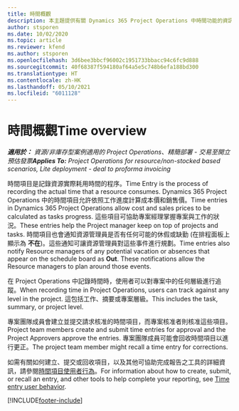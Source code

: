 ```yaml
---
title: 時間概觀
description: 本主題提供有關 Dynamics 365 Project Operations 中時間功能的資訊。
author: stsporen
ms.date: 10/02/2020
ms.topic: article
ms.reviewer: kfend
ms.author: stsporen
ms.openlocfilehash: 3d6bee3bbcf96002c1951733bbacc94c6fc9d888
ms.sourcegitcommit: 40f68387f594180af64a5e5c748b6efa188bd300
ms.translationtype: HT
ms.contentlocale: zh-HK
ms.lasthandoff: 05/10/2021
ms.locfileid: "6011128"
---
```

# <a name="time-overview"></a><span data-ttu-id="f4306-103">時間概觀</span><span class="sxs-lookup"><span data-stu-id="f4306-103">Time overview</span></span>

<span data-ttu-id="f4306-104">_**適用於：** 資源/非庫存型案例適用的 Project Operations、精簡部署 - 交易至開立預估發票_</span><span class="sxs-lookup"><span data-stu-id="f4306-104">_**Applies To:** Project Operations for resource/non-stocked based scenarios, Lite deployment - deal to proforma invoicing_</span></span>

<span data-ttu-id="f4306-105">時間項目是記錄資源實際耗用時間的程序。</span><span class="sxs-lookup"><span data-stu-id="f4306-105">Time Entry is the process of recording the actual time that a resource consumes.</span></span> <span data-ttu-id="f4306-106">Dynamics 365 Project Operations 中的時間項目允許依照工作進度計算成本價和銷售價。</span><span class="sxs-lookup"><span data-stu-id="f4306-106">Time entries in Dynamics 365 Project Operations allow cost and sales prices to be calculated as tasks progress.</span></span> <span data-ttu-id="f4306-107">這些項目可協助專案經理掌握專案與工作的狀況。</span><span class="sxs-lookup"><span data-stu-id="f4306-107">These entries help the Project manager keep on top of projects and tasks.</span></span> <span data-ttu-id="f4306-108">時間項目也會通知資源管理員是否有任何可能的休假或缺勤 (在排程面板上顯示為 **不在**)。這些通知可讓資源管理員對這些事件進行規劃。</span><span class="sxs-lookup"><span data-stu-id="f4306-108">Time entries also notify Resource managers of any potential vacation or absences that appear on the schedule board as **Out**. These notifications allow the Resource managers to plan around those events.</span></span>

<span data-ttu-id="f4306-109">在 Project Operations 中記錄時間時，使用者可以對專案中的任何層級進行追蹤。</span><span class="sxs-lookup"><span data-stu-id="f4306-109">When recording time in Project Operations, users can track against any level in the project.</span></span> <span data-ttu-id="f4306-110">這包括工作、摘要或專案層級。</span><span class="sxs-lookup"><span data-stu-id="f4306-110">This includes the task, summary, or project level.</span></span>

<span data-ttu-id="f4306-111">專案團隊成員會建立並提交請求核准的時間項目，而專案核准者則核准這些項目。</span><span class="sxs-lookup"><span data-stu-id="f4306-111">Project team members create and submit time entries for approval and the Project Approvers approve the entries.</span></span> <span data-ttu-id="f4306-112">專案團隊成員可能會回收時間項目以進行更正。</span><span class="sxs-lookup"><span data-stu-id="f4306-112">The project team member might recall a time entry for corrections.</span></span>

<span data-ttu-id="f4306-113">如需有關如何建立、提交或回收項目，以及其他可協助完成報告之工具的詳細資訊，請參閱[時間項目使用者行為](ui-behavior-time.md)。</span><span class="sxs-lookup"><span data-stu-id="f4306-113">For information about how to create, submit, or recall an entry, and other tools to help complete your reporting, see [Time entry user behavior](ui-behavior-time.md).</span></span>



[!INCLUDE[footer-include](../includes/footer-banner.md)]